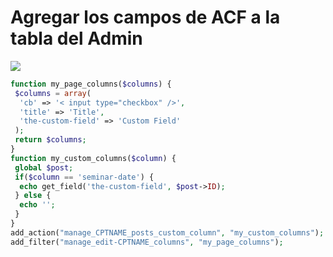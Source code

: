 # Agregar los campos de ACF a la tabla del Admin

<img src="https://raw.githack.com/ecr007/Agregar-los-campos-de-ACF-a-la-tabla-del-Admin/master/2016-01-05_1516.png" />

```php
function my_page_columns($columns) {
 $columns = array(
  'cb' => '< input type="checkbox" />',
  'title' => 'Title',
  'the-custom-field' => 'Custom Field'
 );
 return $columns;
}
function my_custom_columns($column) {
 global $post;
 if($column == 'seminar-date') {
  echo get_field('the-custom-field', $post->ID);
 } else {
  echo '';
 }
}
add_action("manage_CPTNAME_posts_custom_column", "my_custom_columns");
add_filter("manage_edit-CPTNAME_columns", "my_page_columns");
 ```
